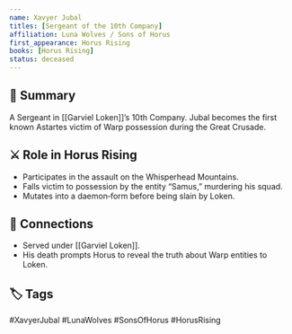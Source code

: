 ```yaml
---
name: Xavyer Jubal
titles: [Sergeant of the 10th Company]
affiliation: Luna Wolves / Sons of Horus
first_appearance: Horus Rising
books: [Horus Rising]
status: deceased
---
```


## 🧠 Summary
A Sergeant in [[Garviel Loken]]’s 10th Company. Jubal becomes the first known Astartes victim of Warp possession during the Great Crusade.

## ⚔️ Role in Horus Rising
- Participates in the assault on the Whisperhead Mountains.
- Falls victim to possession by the entity “Samus,” murdering his squad.
- Mutates into a daemon‑form before being slain by Loken.

## 🔗 Connections
- Served under [[Garviel Loken]].
- His death prompts Horus to reveal the truth about Warp entities to Loken.

## 🏷︎ Tags
#XavyerJubal #LunaWolves #SonsOfHorus #HorusRising